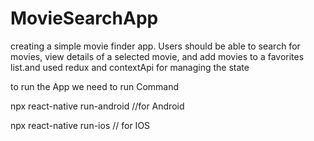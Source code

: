 # MovieSearchApp
 creating a simple movie finder app. Users should be able to search for movies, view details of a selected movie, and add movies to a favorites list.and used redux and contextApi for managing the state

 to run the App we need to run Command

 npx react-native run-android   //for Android

npx react-native run-ios   // for IOS
